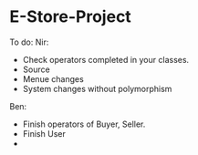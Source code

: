 # E-Store-Project
To do:
Nir:
- Check operators completed in your classes.
- Source
- Menue changes
- System changes without polymorphism

Ben:
- Finish operators of Buyer, Seller.
- Finish User
- 
